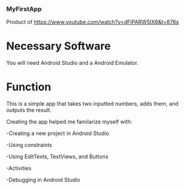 ### MyFirstApp
Product of https://www.youtube.com/watch?v=dFlPARW5IX8&t=876s

# Necessary Software

You will need Android Studio and a Android Emulator.

# Function

This is a simple app that takes two inputted numbers, adds them, and outputs the result.

Creating the app helped me familarize myself with:

  -Creating a new project in Android Studio
  
  -Using constraints
  
  -Using EditTexts, TextViews, and Buttons
  
  -Activities
  
  -Debugging in Android Studio
